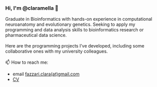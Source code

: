 ### Hi, I'm @claramella 👋

Graduate in Bioinformatics with hands-on experience in computational neuroanatomy and evolutionary genetics. Seeking to apply my programming and data analysis skills to bioinformatics research or pharmaceutical data science.<br><br>
Here are the programming projects I’ve developed, including some collaborative ones with my university colleagues.<br><br>
📫 How to reach me:
- email [fazzari.clara(at)gmail.com](mailto:fazzari.clara@gmail.com)
- [CV](CV_ClaraFazzari_Oct2024.pdf)

<!--
**claramella/claramella** is a ✨ _special_ ✨ repository because its `README.md` (this file) appears on your GitHub profile.

Here are some ideas to get you started:

- 🔭 I’m currently working on ...
- 🌱 I’m currently learning ...
- 👯 I’m looking to collaborate on ...
- 🤔 I’m looking for help with ...
- 💬 Ask me about ...
- 📫 How to reach me: ...
- 😄 Pronouns: ...
- ⚡ Fun fact: ...
-->
